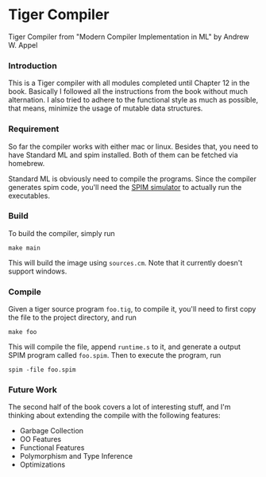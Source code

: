 Tiger Compiler
=====

Tiger Compiler from "Modern Compiler Implementation in ML" by Andrew
W. Appel


### Introduction

This is a Tiger compiler with all modules completed until Chapter 12
in the book. Basically I followed all the instructions from the book
without much alternation. I also tried to
adhere to the functional style as much as possible, that means,
minimize the usage of mutable data structures.


### Requirement

So far the compiler works with either mac or linux. Besides that,
you need to have Standard ML and spim installed. Both of them can be
fetched via homebrew.

Standard ML is obviously need to compile the programs. Since the
compiler generates spim code, you'll need the
[SPIM simulator](http://spimsimulator.sourceforge.net/) to actually
run the executables.

### Build
To build the compiler, simply run

```
make main
```

This will build the image using `sources.cm`. Note that it currently
doesn't support windows.

### Compile

Given a tiger source program `foo.tig`, to compile it, you'll need to first copy
the file to the project directory, and run

```
make foo
```

This will compile the file, append `runtime.s` to it, and generate a
output SPIM program called `foo.spim`. Then to execute the program,
run

```
spim -file foo.spim
```

### Future Work

The second half of the book covers a lot of interesting stuff, and I'm
thinking about extending the compile with the following features:

* Garbage Collection
* OO Features
* Functional Features
* Polymorphism and Type Inference
* Optimizations

